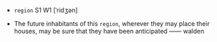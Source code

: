 - `region` S1 W1 [ˈridʒən]



-  The future inhabitants of this `region`, wherever they may place their houses, may be sure that they have been anticipated —— walden